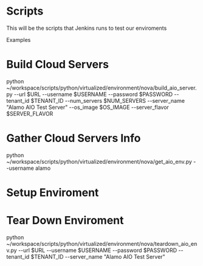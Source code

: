 Scripts
=====================
 
 This will be the scripts that Jenkins runs to test our enviroments

 Examples

 # Build Cloud Servers
python ~/workspace/scripts/python/virtualized/environment/nova/build_aio_server.py --url $URL --username $USERNAME --password $PASSWORD --tenant_id $TENANT_ID --num_servers $NUM_SERVERS --server_name "Alamo AIO Test Server" --os_image $OS_IMAGE --server_flavor $SERVER_FLAVOR

# Gather Cloud Servers Info

python ~/workspace/scripts/python/virtualized/environment/nova/get_aio_env.py --username alamo

# Setup Enviroment



# Tear Down Enviroment

python ~/workspace/scripts/python/virtualized/environment/nova/teardown_aio_env.py --url $URL --username $USERNAME --password $PASSWORD --tenant_id $TENANT_ID --server_name "Alamo AIO Test Server"